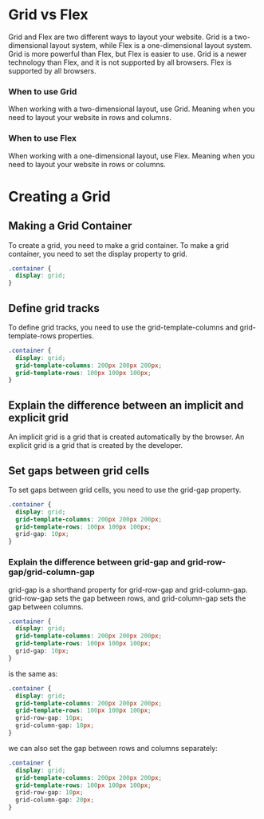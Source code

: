 # Grid vs Flex

Grid and Flex are two different ways to layout your website. Grid is a two-dimensional layout system, while Flex is a one-dimensional layout system. Grid is more powerful than Flex, but Flex is easier to use. Grid is a newer technology than Flex, and it is not supported by all browsers. Flex is supported by all browsers.

### When to use Grid

When working with a two-dimensional layout, use Grid. Meaning when you need to layout your website in rows and columns.

### When to use Flex

When working with a one-dimensional layout, use Flex. Meaning when you need to layout your website in rows or columns.

# Creating a Grid

## Making a Grid Container

To create a grid, you need to make a grid container. To make a grid container, you need to set the display property to grid.

```css
.container {
  display: grid;
}
```

## Define grid tracks

To define grid tracks, you need to use the grid-template-columns and grid-template-rows properties.

```css
.container {
  display: grid;
  grid-template-columns: 200px 200px 200px;
  grid-template-rows: 100px 100px 100px;
}
```

## Explain the difference between an implicit and explicit grid

An implicit grid is a grid that is created automatically by the browser. An explicit grid is a grid that is created by the developer.

## Set gaps between grid cells

To set gaps between grid cells, you need to use the grid-gap property.

```css
.container {
  display: grid;
  grid-template-columns: 200px 200px 200px;
  grid-template-rows: 100px 100px 100px;
  grid-gap: 10px;
}
```

### Explain the difference between grid-gap and grid-row-gap/grid-column-gap

grid-gap is a shorthand property for grid-row-gap and grid-column-gap. grid-row-gap sets the gap between rows, and grid-column-gap sets the gap between columns.

```css
.container {
  display: grid;
  grid-template-columns: 200px 200px 200px;
  grid-template-rows: 100px 100px 100px;
  grid-gap: 10px;
}
```

is the same as:

```css
.container {
  display: grid;
  grid-template-columns: 200px 200px 200px;
  grid-template-rows: 100px 100px 100px;
  grid-row-gap: 10px;
  grid-column-gap: 10px;
}
```

we can also set the gap between rows and columns separately:

```css
.container {
  display: grid;
  grid-template-columns: 200px 200px 200px;
  grid-template-rows: 100px 100px 100px;
  grid-row-gap: 10px;
  grid-column-gap: 20px;
}
```
